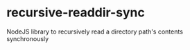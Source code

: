 # recursive-readdir-sync
NodeJS library to recursively read a directory path's contents synchronously
